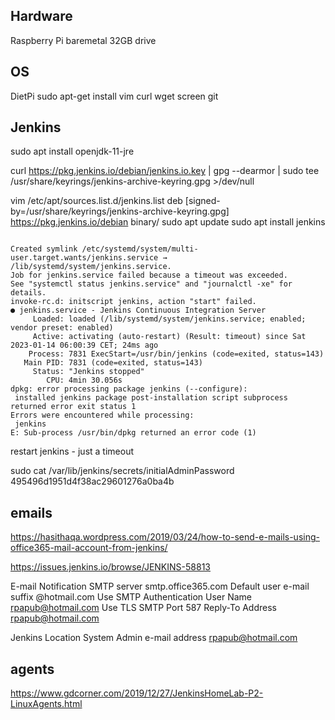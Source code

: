 

## Hardware

Raspberry Pi baremetal
32GB drive

## OS

DietPi
sudo apt-get install vim curl wget screen git

## Jenkins
sudo apt install openjdk-11-jre

curl https://pkg.jenkins.io/debian/jenkins.io.key | gpg --dearmor | sudo tee /usr/share/keyrings/jenkins-archive-keyring.gpg >/dev/null

vim /etc/apt/sources.list.d/jenkins.list
deb [signed-by=/usr/share/keyrings/jenkins-archive-keyring.gpg] https://pkg.jenkins.io/debian binary/
sudo apt update
sudo apt install jenkins

```

Created symlink /etc/systemd/system/multi-user.target.wants/jenkins.service → /lib/systemd/system/jenkins.service.
Job for jenkins.service failed because a timeout was exceeded.
See "systemctl status jenkins.service" and "journalctl -xe" for details.
invoke-rc.d: initscript jenkins, action "start" failed.
● jenkins.service - Jenkins Continuous Integration Server
     Loaded: loaded (/lib/systemd/system/jenkins.service; enabled; vendor preset: enabled)
     Active: activating (auto-restart) (Result: timeout) since Sat 2023-01-14 06:00:39 CET; 24ms ago
    Process: 7831 ExecStart=/usr/bin/jenkins (code=exited, status=143)
   Main PID: 7831 (code=exited, status=143)
     Status: "Jenkins stopped"
        CPU: 4min 30.056s
dpkg: error processing package jenkins (--configure):
 installed jenkins package post-installation script subprocess returned error exit status 1
Errors were encountered while processing:
 jenkins
E: Sub-process /usr/bin/dpkg returned an error code (1)
```

restart jenkins - just a timeout

sudo cat /var/lib/jenkins/secrets/initialAdminPassword
495496d1951d4f38ac29601276a0ba4b


## emails

https://hasithaqa.wordpress.com/2019/03/24/how-to-send-e-mails-using-office365-mail-account-from-jenkins/

https://issues.jenkins.io/browse/JENKINS-58813


E-mail Notification
SMTP server smtp.office365.com
Default user e-mail suffix  @hotmail.com
Use SMTP Authentication User Name rpapub@hotmail.com
Use TLS
SMTP Port 587
Reply-To Address   rpapub@hotmail.com

Jenkins Location
System Admin e-mail address rpapub@hotmail.com


## agents

https://www.gdcorner.com/2019/12/27/JenkinsHomeLab-P2-LinuxAgents.html
